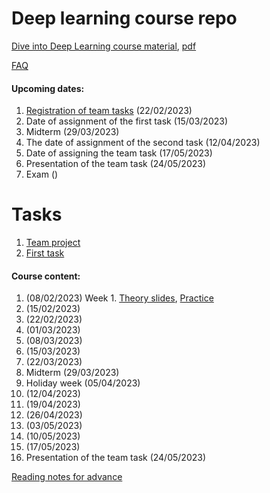 # Deep learning course repo

[Dive into Deep Learning course material](https://d2l.ai/), [pdf](https://d2l.ai/d2l-en.pdf)

[FAQ](./faq.md)

#### Upcoming dates:
1. [Registration of team tasks](./team-projects.md) (22/02/2023)
2. Date of assignment of the first task (15/03/2023)
3. Midterm (29/03/2023)
4. The date of assignment of the second task (12/04/2023)
5. Date of assigning the team task (17/05/2023)
6. Presentation of the team task (24/05/2023)
7. Exam ()

# Tasks
1. [Team project](./team-projects.md)
2. [First task](./1-task.md)

#### Course content:
1. (08/02/2023) Week 1. [Theory slides](http://www.mif.vu.lt/~linp/dl/01-teo.pdf), [Practice](./01-week.md)
2. (15/02/2023)
3. (22/02/2023)
4. (01/03/2023)
5. (08/03/2023)
6. (15/03/2023)
7. (22/03/2023)
8. Midterm (29/03/2023)
9. Holiday week (05/04/2023)
10. (12/04/2023)
11. (19/04/2023)
12. (26/04/2023)
13. (03/05/2023)
14. (10/05/2023)
15. (17/05/2023)
16. Presentation of the team task (24/05/2023)

[Reading notes for advance](http://www.mif.vu.lt/~linp/dl/topics_for_advanced.pdf)
